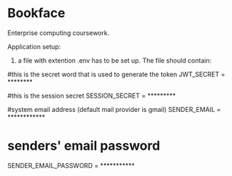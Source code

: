 # Bookface
Enterprise computing coursework.

Application setup:

1. a file with extention .env has to be set up. The file should contain:

#this is the secret word that is used to generate the token
JWT_SECRET = ********

#this is the session secret
SESSION_SECRET = *********

#system email address (default mail provider is gmail)
SENDER_EMAIL = ************

# senders' email password
SENDER_EMAIL_PASSWORD = ***********



